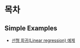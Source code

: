 # 목차

## Simple Examples

* [선형 회귀(Linear regression) 예제](page/linear_regression/linear_regression_example.md)

